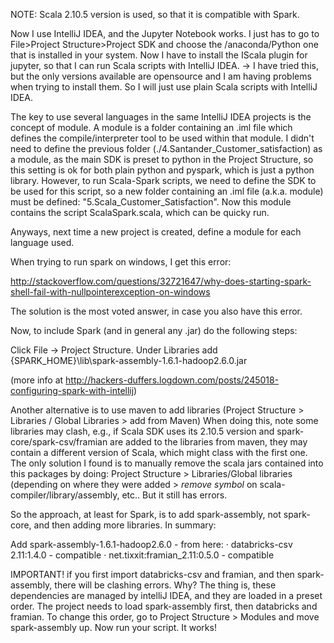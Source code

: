 
NOTE: Scala 2.10.5 version is used, so that it is compatible with Spark.

Now I use IntelliJ IDEA, and the Jupyter Notebook works. I just has to go 
to File>Project Structure>Project SDK and choose the /anaconda/Python one that is installed in your system.
Now I have to install the IScala plugin for jupyter, 
so that I can run Scala scripts with IntelliJ IDEA. -> I have tried this, but the only versions available 
are opensource and I am having problems when trying to install them. So I will just use plain Scala scripts 
with IntelliJ IDEA.

The key to use several languages in the same IntelliJ IDEA projects is the concept of module.
A module is a folder containing an .iml file which defines the compile/interpreter tool to be used within that module.
I didn't need to define the previous folder (./4.Santander_Customer_satisfaction) as a module, as the main SDK is 
preset to python in the Project Structure, so this setting is ok for both plain python and pyspark, which is 
just a python library. However, to run Scala-Spark scripts, we need to define the SDK to be used for this script, 
so a new folder containing an .iml file (a.k.a. module) must be defined: "5.Scala_Customer_Satisfaction". 
Now this module contains the script ScalaSpark.scala, which can be quicky run.

Anyways, next time a new project is created, define a module for each language used.


When trying to run spark on windows, I get this error: 

http://stackoverflow.com/questions/32721647/why-does-starting-spark-shell-fail-with-nullpointerexception-on-windows

The solution is the most voted answer, in case you also have this error.


Now, to include Spark (and in general any .jar) do the following steps:

Click File -> Project Structure. Under Libraries add 
{SPARK_HOME}\lib\spark-assembly-1.6.1-hadoop2.6.0.jar

(more info at http://hackers-duffers.logdown.com/posts/245018-configuring-spark-with-intellij)

Another alternative is to use maven to add libraries (Project Structure > Libraries / Global Libraries > add from Maven) 
When doing this, note some libraries may clash, e.g., if Scala SDK uses its 2.10.5 version and spark-core/spark-csv/framian 
are added to the libraries from maven, they may contain a different version of Scala, which might class with the first one. 
The only solution I found is to manually remove the scala jars contained into this packages by doing: 
Project Structure > Libraries/Global libraries (depending on where they were added > *remove symbol* on scala-compiler/library/assembly, etc..
But it still has errors. 

So the approach, at least for Spark, is to add spark-assembly, not spark-core, and then adding more libraries. In summary:

Add spark-assembly-1.6.1-hadoop2.6.0 - from here:
· databricks-csv 2.11:1.4.0 - compatible
· net.tixxit:framian_2.11:0.5.0 - compatible

IMPORTANT! if you first import databricks-csv and framian, and then spark-assembly, there will be clashing errors. Why?
The thing is, these dependencies are managed by intelliJ IDEA, and they are loaded in a preset order. The project needs to 
load spark-assembly first, then databricks and framian. To change this order, go to Project Structure > Modules and 
move spark-assembly up. Now run your script. It works!
